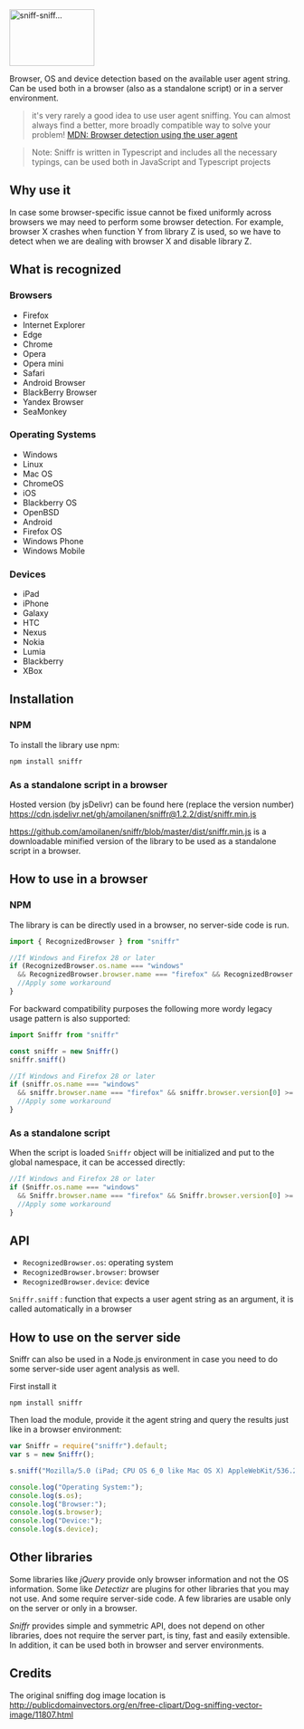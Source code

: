 <img src="http://publicdomainvectors.org/photos/bastiyxc_schn_ffelhund.png" alt="sniff-sniff..." width="150px" height="100px"/>

Browser, OS and device detection based on the available user agent string. Can be used both in a browser (also as a standalone script) or in a server environment.

>it's very rarely a good idea to use user agent sniffing. You can almost always find a better, more broadly compatible way to solve your problem! [MDN: Browser detection using the user agent](https://developer.mozilla.org/en-US/docs/Browser_detection_using_the_user_agent)

> Note: Sniffr is written in Typescript and includes all the necessary typings, can be used both in JavaScript and Typescript projects

## Why use it

In case some browser-specific issue cannot be fixed uniformly across browsers we may need to perform some browser detection. For example, browser X crashes when function Y from library Z is used, so we have to detect when we are dealing with browser X and disable library Z.

## What is recognized

### Browsers

* Firefox
* Internet Explorer
* Edge
* Chrome
* Opera
* Opera mini
* Safari
* Android Browser
* BlackBerry Browser
* Yandex Browser
* SeaMonkey

### Operating Systems

* Windows
* Linux
* Mac OS
* ChromeOS
* iOS
* Blackberry OS
* OpenBSD
* Android
* Firefox OS
* Windows Phone
* Windows Mobile

### Devices

* iPad
* iPhone
* Galaxy
* HTC
* Nexus
* Nokia
* Lumia
* Blackberry
* XBox

## Installation

### NPM

To install the library use npm:

```bash
npm install sniffr
```

### As a standalone script in a browser

Hosted version (by jsDelivr) can be found here (replace the version number) https://cdn.jsdelivr.net/gh/amoilanen/sniffr@1.2.2/dist/sniffr.min.js

https://github.com/amoilanen/sniffr/blob/master/dist/sniffr.min.js is a downloadable minified version of the library to be used as a standalone script
in a browser.

## How to use in a browser

### NPM

The library is can be directly used in a browser, no server-side code is run.

```javascript
import { RecognizedBrowser } from "sniffr"

//If Windows and Firefox 28 or later
if (RecognizedBrowser.os.name === "windows"
  && RecognizedBrowser.browser.name === "firefox" && RecognizedBrowser.browser.version[0] >= 28) {
  //Apply some workaround
}
```

For backward compatibility purposes the following more wordy legacy usage pattern is also supported:

```javascript
import Sniffr from "sniffr"

const sniffr = new Sniffr()
sniffr.sniff()

//If Windows and Firefox 28 or later
if (sniffr.os.name === "windows"
  && sniffr.browser.name === "firefox" && sniffr.browser.version[0] >= 28) {
  //Apply some workaround
}
```

### As a standalone script

When the script is loaded `Sniffr` object will be initialized and put to the global namespace, it can be accessed directly:

```javascript
//If Windows and Firefox 28 or later
if (Sniffr.os.name === "windows"
  && Sniffr.browser.name === "firefox" && Sniffr.browser.version[0] >= 28) {
  //Apply some workaround
}
```

## API

* `RecognizedBrowser.os`: operating system
* `RecognizedBrowser.browser`: browser
* `RecognizedBrowser.device`: device

`Sniffr.sniff` : function that expects a user agent string as an argument, it is called automatically in a browser

## How to use on the server side

Sniffr can also be used in a Node.js environment in case you need to do some server-side user agent analysis as well.

First install it

`npm install sniffr`

Then load the module, provide it the agent string and query the results just like in a browser environment:

```javascript
var Sniffr = require("sniffr").default;
var s = new Sniffr();

s.sniff("Mozilla/5.0 (iPad; CPU OS 6_0 like Mac OS X) AppleWebKit/536.26 (KHTML, like Gecko) Version/6.0 Mobile/10A5355d Safari/8536.25");

console.log("Operating System:");
console.log(s.os);
console.log("Browser:");
console.log(s.browser);
console.log("Device:");
console.log(s.device);
```

## Other libraries

Some libraries like _jQuery_ provide only browser information and not the OS information. Some like _Detectizr_ are plugins for other libraries that you may not use. And some require server-side code. A few libraries are usable only on the server or only in a browser.

_Sniffr_ provides simple and symmetric API, does not depend on other libraries, does not require the server part, is tiny, fast and easily extensible. In addition, it can be used both in browser and server environments.

## Credits

The original sniffing dog image location is http://publicdomainvectors.org/en/free-clipart/Dog-sniffing-vector-image/11807.html
